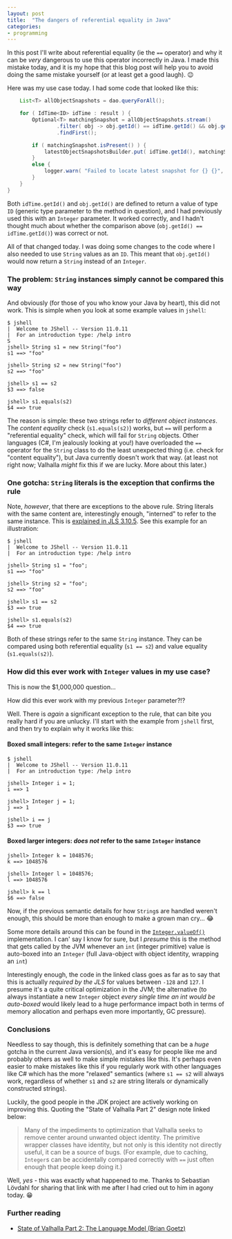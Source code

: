 ```yaml
---
layout: post
title:  "The dangers of referential equality in Java"
categories:
- programming
---
```


In this post I'll write about referential equality (ie the `==` operator) and why it can be _very_ dangerous to use this operator incorrectly in Java. I made this mistake today, and it is my hope that this blog post will help you to avoid doing the same mistake yourself (or at least get a good laugh). :wink:

Here was my use case today. I had some code that looked like this:

```java
    List<T> allObjectSnapshots = dao.queryForAll();

    for ( IdTime<ID> idTime : result ) {
        Optional<T> matchingSnapshot = allObjectSnapshots.stream()
                .filter( obj -> obj.getId() == idTime.getId() && obj.getTime().equals( idTime.getTime() ) )
                .findFirst();

        if ( matchingSnapshot.isPresent() ) {
            latestObjectSnapshotsBuilder.put( idTime.getId(), matchingSnapshot.get() );
        }
        else {
            logger.warn( "Failed to locate latest snapshot for {} {}", dao.getTableName(), idTime.getId() );
        }
    }
}
```

Both `idTime.getId()` and `obj.getId()` are defined to return a value of type `ID` (generic type parameter to the method in question), and I had previously used this with an `Integer` parameter. It worked correctly, and I hadn't thought much about whether the comparison above (`obj.getId() == idTime.getId()`) was correct or not.

All of that changed today. I was doing some changes to the code where I also needed to use `String` values as an `ID`. This meant that `obj.getId()` would now return a `String` instead of an `Integer`.

### The problem: `String` instances simply cannot be compared this way

And obviously (for those of you who know your Java by heart), this did not work. This is simple when you look at some example values in `jshell`:

```
$ jshell
|  Welcome to JShell -- Version 11.0.11
|  For an introduction type: /help intro
S
jshell> String s1 = new String("foo")
s1 ==> "foo"

jshell> String s2 = new String("foo")
s2 ==> "foo"

jshell> s1 == s2
$3 ==> false

jshell> s1.equals(s2)
$4 ==> true
```

The reason is simple: these two strings refer to _different object instances_. The _content equality_ check (`s1.equals(s2)`) works, but `==` will perform a "referential equality" check, which will fail for `String` objects. Other languages (C#, I'm jealously looking at you!) have overloaded the `==` operator for the `String` class to do the least unexpected thing (i.e. check for "content equality"), but Java currently doesn't work that way. (at least not right now; Valhalla _might_ fix this if we are lucky. More about this later.)

### One gotcha: `String` literals is the exception that confirms the rule

Note, _however_, that there are exceptions to the above rule. String literals with the same content are, interestingly enough, "interned" to refer to the same instance. This is [explained in JLS 3.10.5](https://docs.oracle.com/javase/specs/jls/se8/html/jls-3.html#jls-3.10.5). See this example for an illustration:

```
$ jshell
|  Welcome to JShell -- Version 11.0.11
|  For an introduction type: /help intro

jshell> String s1 = "foo";
s1 ==> "foo"

jshell> String s2 = "foo";
s2 ==> "foo"

jshell> s1 == s2
$3 ==> true

jshell> s1.equals(s2)
$4 ==> true
```

Both of these strings refer to the same `String` instance. They can be compared using both referential equality (`s1 == s2`) and value equality (`s1.equals(s2)`).

### How did this ever work with `Integer` values in my use case?

This is now the $1,000,000 question...

How did this ever work with my previous `Integer` parameter?!?

Well. There is _again_ a significant exception to the rule, that can bite you really hard if you are unlucky. I'll start with the example from `jshell` first, and then try to explain why it works like this:

#### Boxed small integers: refer to the same `Integer` instance

```
$ jshell
|  Welcome to JShell -- Version 11.0.11
|  For an introduction type: /help intro

jshell> Integer i = 1;
i ==> 1

jshell> Integer j = 1;
j ==> 1

jshell> i == j
$3 ==> true
```

#### Boxed larger integers: _does not_ refer to the same `Integer` instance

```
jshell> Integer k = 1048576;
k ==> 1048576

jshell> Integer l = 1048576;
l ==> 1048576

jshell> k == l
$6 ==> false
```

Now, if the previous semantic details for how `String`s are handled weren't enough, this should be more than enough to make a grown man cry... :joy:

Some more details around this can be found in the [`Integer.valueOf()`](https://github.com/openjdk/jdk/blob/9a9add8825a040565051a09010b29b099c2e7d49/jdk/src/share/classes/java/lang/Integer.java#L814-L833) implementation. I can' say I know for sure, but I _presume_ this is the method that gets called by the JVM whenever an `int` (integer primitive) value is auto-boxed into an `Integer` (full Java-object with object identity, wrapping an `int`)

Interestingly enough, the code in the linked class goes as far as to say that this is actually _required by the JLS_ for values between `-128` and `127`. I presume it's a quite critical optimization in the JVM; the alternative (to always instantiate a new `Integer` object _every single time an int would be auto-boxed_ would likely lead to a huge performance impact both in terms of memory allocation and perhaps even more importantly, GC pressure).

### Conclusions

Needless to say though, this is definitely something that can be a _huge_ gotcha in the current Java version(s), and it's easy for people like me and probably others as well to make simple mistakes like this. It's perhaps even easier to make mistakes like this if you regularly work with other languages like C# which has the more "relaxed" semantics (where `s1 == s2` will always work, regardless of whether `s1` and `s2` are string literals or dynamically constructed strings).

Luckily, the good people in the JDK project are actively working on improving this. Quoting the "State of Valhalla Part 2" design note linked below:

> Many of the impediments to optimization that Valhalla seeks to remove center around unwanted object identity. The primitive wrapper classes have identity, but not only is this identity not directly useful, it can be a source of bugs. (For example, due to caching, `Integer`s can be accidentally compared correctly with `==` just often enough that people keep doing it.)

Well, _yes_ - this was exactly what happened to me. Thanks to Sebastian Lövdahl for sharing that link with me after I had cried out to him in agony today. :grin:

### Further reading

* [State of Valhalla
Part 2: The Language Model (Brian Goetz)](https://openjdk.java.net/projects/valhalla/design-notes/state-of-valhalla/02-object-model)
